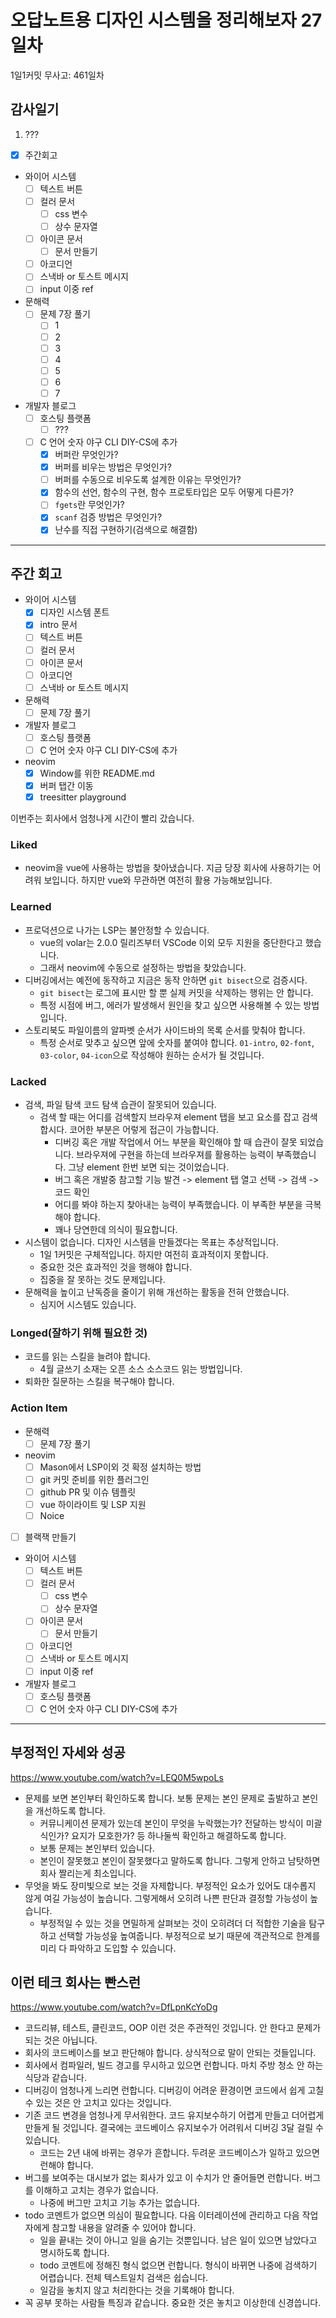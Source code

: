 # 오답노트용 디자인 시스템을 정리해보자 27일차

1일1커밋 무사고: 461일차

## 감사일기

1. ???

- [x] 주간회고
- 와이어 시스템
  - [ ] 텍스트 버튼
  - [ ] 컬러 문서
    - [ ] css 변수
    - [ ] 상수 문자열
  - [ ] 아이콘 문서
    - [ ] 문서 만들기
  - [ ] 아코디언
  - [ ] 스낵바 or 토스트 메시지
  - [ ] input 이중 ref
- 문해력
  - [ ] 문제 7장 풀기
    - [ ] 1
    - [ ] 2
    - [ ] 3
    - [ ] 4
    - [ ] 5
    - [ ] 6
    - [ ] 7
- 개발자 블로그
  - [ ] 호스팅 플랫폼
    - [ ] ???
  - [ ] C 언어 숫자 야구 CLI DIY-CS에 추가
    - [x] 버퍼란 무엇인가?
    - [x] 버퍼를 비우는 방법은 무엇인가?
    - [ ] 버퍼를 수동으로 비우도록 설계한 이유는 무엇인가?
    - [x] 함수의 선언, 함수의 구현, 함수 프로토타입은 모두 어떻게 다른가?
    - [ ] `fgets`란 무엇인가?
    - [x] `scanf` 검증 방법은 무엇인가?
    - [x] 난수를 직접 구현하기(검색으로 해결함)

---

## 주간 회고

- 와이어 시스템
  - [x] 디자인 시스템 폰트
  - [x] intro 문서
  - [ ] 텍스트 버튼
  - [ ] 컬러 문서
  - [ ] 아이콘 문서
  - [ ] 아코디언
  - [ ] 스낵바 or 토스트 메시지
- 문해력
  - [ ] 문제 7장 풀기
- 개발자 블로그
  - [ ] 호스팅 플랫폼
  - [ ] C 언어 숫자 야구 CLI DIY-CS에 추가
- neovim
  - [x] Window를 위한 README.md
  - [x] 버퍼 탭간 이동
  - [x] treesitter playground

이번주는 회사에서 엄청나게 시간이 빨리 갔습니다.

### Liked

- neovim을 vue에 사용하는 방법을 찾아냈습니다. 지금 당장 회사에 사용하기는 어려워 보입니다. 하지만 vue와 무관하면 여전히 활용 가능해보입니다.

### Learned

- 프로덕션으로 나가는 LSP는 불안정할 수 있습니다.
  - vue의 volar는 2.0.0 릴리즈부터 VSCode 이외 모두 지원을 중단한다고 했습니다.
  - 그래서 neovim에 수동으로 설정하는 방법을 찾았습니다.
- 디버깅에서는 예전에 동작하고 지금은 동작 안하면 `git bisect`으로 검증시다.
  - `git bisect`는 로그에 표시만 할 뿐 실제 커밋을 삭제하는 행위는 안 합니다.
  - 특정 시점에 버그, 에러가 발생해서 원인을 찾고 싶으면 사용해볼 수 있는 방법입니다.
- 스토리북도 파일이름의 알파벳 순서가 사이드바의 목록 순서를 맞춰야 합니다.
  - 특정 순서로 맞추고 싶으면 앞에 숫자를 붙여야 합니다. `01-intro`, `02-font`, `03-color`, `04-icon`으로 작성해야 원하는 순서가 될 것입니다.

### Lacked

- 검색, 파일 탐색 코드 탐색 습관이 잘못되어 있습니다.
  - 검색 할 때는 어디를 검색할지 브라우져 element 탭을 보고 요소를 잡고 검색합시다. 코어한 부분은 어렇게 접근이 가능합니다.
    - 디버깅 혹은 개발 작업에서 어느 부분을 확인해야 할 때 습관이 잘못 되었습니다. 브라우져에 구현을 하는데 브라우져를 활용하는 능력이 부족했습니다. 그냥 element 한번 보면 되는 것이었습니다.
    - 버그 혹은 개발중 참고할 기능 발견 -> element 탭 열고 선택 -> 검색 -> 코드 확인
    - 어디를 봐야 하는지 찾아내는 능력이 부족했습니다. 이 부족한 부분을 극복해야 합니다.
    - 꽤나 당연한데 의식이 필요합니다.
- 시스템이 없습니다. 디자인 시스템을 만들겠다는 목표는 추상적입니다.
  - 1일 1커밋은 구체적입니다. 하지만 여전히 효과적이지 못합니다.
  - 중요한 것은 효과적인 것을 행해야 합니다.
  - 집중을 잘 못하는 것도 문제입니다.
- 문해력을 높이고 난독증을 줄이기 위해 개선하는 활동을 전혀 안했습니다.
  - 심지어 시스템도 있습니다.

### Longed(잘하기 위해 필요한 것)

- 코드를 읽는 스킬을 늘려야 합니다.
  - 4월 글쓰기 소재는 오픈 소스 소스코드 읽는 방법입니다.
- 퇴화한 질문하는 스킬을 복구해야 합니다.

### Action Item

- 문해력
  - [ ] 문제 7장 풀기
- neovim
  - [ ] Mason에서 LSP이외 것 확정 설치하는 방법
  - [ ] git 커밋 준비를 위한 플러그인
  - [ ] github PR 및 이슈 템플릿
  - [ ] vue 하이라이트 및 LSP 지원
  - [ ] Noice
- [ ] 블랙잭 만들기
- 와이어 시스템
  - [ ] 텍스트 버튼
  - [ ] 컬러 문서
    - [ ] css 변수
    - [ ] 상수 문자열
  - [ ] 아이콘 문서
    - [ ] 문서 만들기
  - [ ] 아코디언
  - [ ] 스낵바 or 토스트 메시지
  - [ ] input 이중 ref
- 개발자 블로그
  - [ ] 호스팅 플랫폼
  - [ ] C 언어 숫자 야구 CLI DIY-CS에 추가

---

## 부정적인 자세와 성공

https://www.youtube.com/watch?v=LEQ0M5wpoLs

- 문제를 보면 본인부터 확인하도록 합니다. 보통 문제는 본인 문제로 출발하고 본인을 개선하도록 합니다.
  - 커뮤니케이션 문제가 있는데 본인이 무엇을 누락했는가? 전달하는 방식이 미괄식인가? 요지가 모호한가? 등 하나둘씩 확인하고 해결하도록 합니다.
  - 보통 문제는 본인부터 있습니다.
  - 본인이 잘못했고 본인이 잘못했다고 말하도록 합니다. 그렇게 안하고 남탓하면 회사 짤리는게 최소입니다.
- 무엇을 봐도 장미빛으로 보는 것을 자제합니다. 부정적인 요소가 있어도 대수롭지 않게 여길 가능성이 높습니다. 그렇게해서 오히려 나쁜 판단과 결정할 가능성이 높습니다.
  - 부정적일 수 있는 것을 면밀하게 살펴보는 것이 오히려더 더 적합한 기술을 탐구하고 선택할 가능성읖 높여줍니다. 부정적으로 보기 때문에 객관적으로 한계를 미리 다 파악하고 도입할 수 있습니다. 

## 이런 테크 회사는 빤스런

https://www.youtube.com/watch?v=DfLpnKcYoDg

- 코드리뷰, 테스트, 클린코드, OOP 이런 것은 주관적인 것입니다. 안 한다고 문제가 되는 것은 아닙니다.
- 회사의 코드베이스를 보고 판단해야 합니다. 상식적으로 말이 안되는 것들입니다.
- 회사에서 컴파일러, 빌드 경고를 무시하고 있으면 런합니다. 마치 주방 청소 안 하는 식당과 같습니다.
- 디버깅이 엄청나게 느리면 런합니다. 디버깅이 어려운 환경이면 코드에서 쉽게 고칠 수 있는 것은 안 고치고 있다는 것입니다.
- 기존 코드 변경을 엄청나게 무서워한다. 코드 유지보수하기 어렵게 만들고 더어렵게 만들게 될 것입니다. 결국에는 코드베이스 유지보수가 어려워서 디버깅 3달 걸릴 수 있습니다.
  - 코드는 2년 내에 바뀌는 경우가 흔합니다. 두려운 코드베이스가 일하고 있으면 런해야 합니다.
- 버그를 보여주는 대시보가 없는 회사가 있고 이 수치가 안 줄어들면 런합니다. 버그를 이해하고 고치는 경우가 없습니다.
  - 나중에 버그만 고치고 기능 추가는 없습니다.
- todo 코멘트가 없으면 의심이 필요합니다. 다음 이터레이션에 관리하고 다음 작업자에게 참고할 내용을 알려줄 수 있어야 합니다.
  - 일을 끝내는 것이 아니고 일을 숨기는 것뿐입니다. 남은 일이 있으면 남았다고 명시하도록 합니다.
  - todo 코멘트에 정해진 형식 없으면 런합니다. 형식이 바뀌면 나중에 검색하기 어렵습니다. 전체 텍스트일치 검색은 쉽습니다.
  - 일감을 놓치지 않고 처리한다는 것을 기록해야 합니다.
- 꼭 공부 못하는 사람들 특징과 같습니다. 중요한 것은 놓치고 이상한데 신경씁니다.

